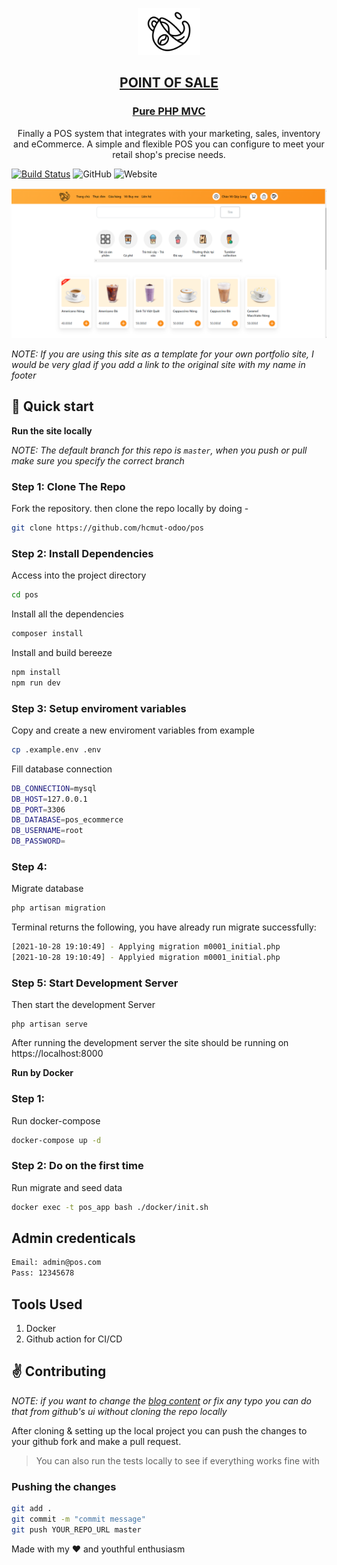 <p align="center">
  <a href="https://buymee.herokuapp.com">
    <img alt="Buymee website" src="./public/images/logo/logo-2.png" width="100" />
    <h2 align="center">POINT OF SALE</h2>
    <h3 align="center">Pure PHP MVC</h3>
  </a>
</p> 
<p align="center">Finally a POS system that integrates with your marketing, sales, inventory and eCommerce. A simple and flexible POS you can configure to meet your retail shop's precise needs.</p>

[![Build Status](https://travis-ci.org/anuraghazra/anuraghazra.github.io.svg?branch=develop)](https://travis-ci.org/anuraghazra/anuraghazra.github.io)
![GitHub](https://img.shields.io/github/license/anuraghazra/anuraghazra.github.io)
![Website](https://img.shields.io/website?down_message=offline&label=site&up_message=online&url=http%3A%2F%2Fanuraghazra.github.io)


![Anurag Hazra Site Preview](./public/images/home/capture.PNG)


*NOTE: If you are using this site as a template for your own portfolio site, I would be very glad if you add a link to the original site with my name in footer*

## :rocket: Quick start

**Run the site locally**

_NOTE: The default branch for this repo is `master`, when you push or pull make sure you specify the correct branch_

### Step 1: Clone The Repo

Fork the repository. then clone the repo locally by doing -

```bash
git clone https://github.com/hcmut-odoo/pos
```

### Step 2: Install Dependencies

Access into the project directory

```bash
cd pos
```

Install all the dependencies
```bash
composer install
```

Install and build bereeze
```bash
npm install
npm run dev
```

### Step 3: Setup enviroment variables
Copy and create a new enviroment variables from example

```bash
cp .example.env .env
```

Fill database connection

```bash
DB_CONNECTION=mysql
DB_HOST=127.0.0.1
DB_PORT=3306
DB_DATABASE=pos_ecommerce
DB_USERNAME=root
DB_PASSWORD=
```

### Step 4:
Migrate database

```bash
php artisan migration
```

Terminal returns the following, you have already run migrate successfully:

```bash
[2021-10-28 19:10:49] - Applying migration m0001_initial.php
[2021-10-28 19:10:49] - Applyied migration m0001_initial.php
```

### Step 5: Start Development Server

Then start the development Server
```
php artisan serve
```
After running the development server the site should be running on https://localhost:8000

**Run by Docker**

### Step 1:
Run docker-compose

```bash
docker-compose up -d
```

### Step 2: Do on the first time
Run migrate and seed data

```bash
docker exec -t pos_app bash ./docker/init.sh
```


## Admin credenticals

```bash
Email: admin@pos.com
Pass: 12345678
```
## Tools Used

1. Docker
2. Github action for CI/CD

## :v: Contributing

*NOTE: if you want to change the [blog content](./content) or fix any typo you can do that from github's ui without cloning the repo locally*

After cloning & setting up the local project you can push the changes to your github fork and make a pull request.

> You can also run the tests locally to see if everything works fine with

### Pushing the changes

```bash
git add .
git commit -m "commit message"
git push YOUR_REPO_URL master
```

Made with my :heart: and youthful enthusiasm
